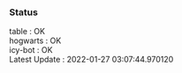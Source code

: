 ### Status


table : OK  
hogwarts : OK  
icy-bot : OK  
Latest Update : 2022-01-27 03:07:44.970120
